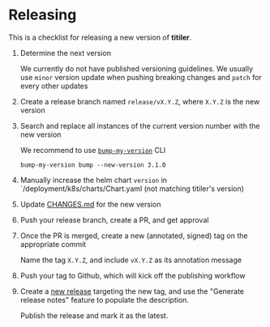 # Releasing

This is a checklist for releasing a new version of **titiler**.

1. Determine the next version

   We currently do not have published versioning guidelines. We usually use `minor` version update when pushing breaking changes and `patch` for every other updates

2. Create a release branch named `release/vX.Y.Z`, where `X.Y.Z` is the new version
3. Search and replace all instances of the current version number with the new version

   We recommend to use [`bump-my-version`](https://github.com/callowayproject/bump-my-version) CLI
   ```
   bump-my-version bump --new-version 3.1.0
   ```

4. Manually increase the helm chart `version` in `/deployment/k8s/charts/Chart.yaml (not matching titiler's version)
5. Update [CHANGES.md](./CHANGES.md) for the new version
6. Push your release branch, create a PR, and get approval
7. Once the PR is merged, create a new (annotated, signed) tag on the appropriate commit

   Name the tag `X.Y.Z`, and include `vX.Y.Z` as its annotation message

8. Push your tag to Github, which will kick off the publishing workflow
9. Create a [new release](https://github.com/developmentseed/titiler/releases/new) targeting the new tag, and use the "Generate release notes" feature to populate the description.

   Publish the release and mark it as the latest.
